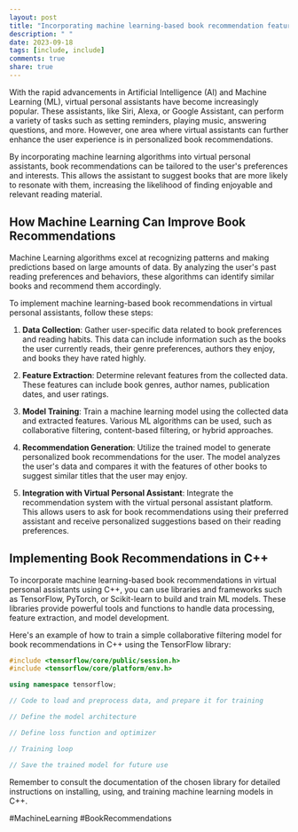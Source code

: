```yaml
---
layout: post
title: "Incorporating machine learning-based book recommendation features in virtual personal assistants with C++"
description: " "
date: 2023-09-18
tags: [include, include]
comments: true
share: true
---
```


With the rapid advancements in Artificial Intelligence (AI) and Machine Learning (ML), virtual personal assistants have become increasingly popular. These assistants, like Siri, Alexa, or Google Assistant, can perform a variety of tasks such as setting reminders, playing music, answering questions, and more. However, one area where virtual assistants can further enhance the user experience is in personalized book recommendations.

By incorporating machine learning algorithms into virtual personal assistants, book recommendations can be tailored to the user's preferences and interests. This allows the assistant to suggest books that are more likely to resonate with them, increasing the likelihood of finding enjoyable and relevant reading material.

## How Machine Learning Can Improve Book Recommendations

Machine Learning algorithms excel at recognizing patterns and making predictions based on large amounts of data. By analyzing the user's past reading preferences and behaviors, these algorithms can identify similar books and recommend them accordingly.

To implement machine learning-based book recommendations in virtual personal assistants, follow these steps:

1. **Data Collection**: Gather user-specific data related to book preferences and reading habits. This data can include information such as the books the user currently reads, their genre preferences, authors they enjoy, and books they have rated highly.

2. **Feature Extraction**: Determine relevant features from the collected data. These features can include book genres, author names, publication dates, and user ratings.

3. **Model Training**: Train a machine learning model using the collected data and extracted features. Various ML algorithms can be used, such as collaborative filtering, content-based filtering, or hybrid approaches.

4. **Recommendation Generation**: Utilize the trained model to generate personalized book recommendations for the user. The model analyzes the user's data and compares it with the features of other books to suggest similar titles that the user may enjoy.

5. **Integration with Virtual Personal Assistant**: Integrate the recommendation system with the virtual personal assistant platform. This allows users to ask for book recommendations using their preferred assistant and receive personalized suggestions based on their reading preferences.

## Implementing Book Recommendations in C++

To incorporate machine learning-based book recommendations in virtual personal assistants using C++, you can use libraries and frameworks such as TensorFlow, PyTorch, or Scikit-learn to build and train ML models. These libraries provide powerful tools and functions to handle data processing, feature extraction, and model development.

Here's an example of how to train a simple collaborative filtering model for book recommendations in C++ using the TensorFlow library:

```cpp
#include <tensorflow/core/public/session.h>
#include <tensorflow/core/platform/env.h>

using namespace tensorflow;

// Code to load and preprocess data, and prepare it for training

// Define the model architecture

// Define loss function and optimizer

// Training loop

// Save the trained model for future use
```

Remember to consult the documentation of the chosen library for detailed instructions on installing, using, and training machine learning models in C++.

#MachineLearning #BookRecommendations